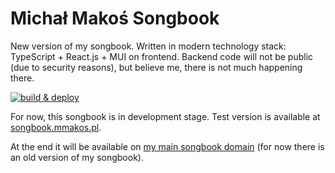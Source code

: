 # Michał Makoś Songbook

New version of my songbook. Written in modern technology stack: TypeScript + React.js + MUI on frontend.
Backend code will not be public (due to security reasons), but believe me, there is not much happening there.

[![build & deploy](https://github.com/mmakos/songbook-react/actions/workflows/deploy.yaml/badge.svg)](https://github.com/mmakos/songbook-react/actions/workflows/deploy.yaml)

For now, this songbook is in development stage. Test version is available at [songbook.mmakos.pl](https://songbook.mmakos.pl).

At the end it will be available on [my main songbook domain](https://spiewnik.mmakos.pl) (for now there is an old version of my songbook).